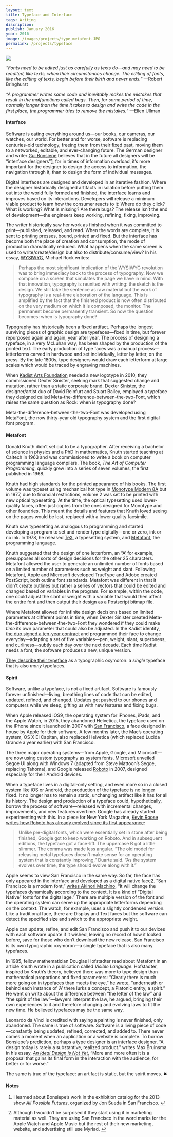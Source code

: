 ```yaml
---
layout: text
title: Typeface and Interface
tags: Writing
discription:
publish: January 2016
year: 2016
image: /images/projects/type_metafont.JPG
permalink: /projects/typeface
---
```


<img src="/images/projects/type_metafont.JPG">

<p><em>“Fonts need to be edited just as carefully as texts do—and may need to be reedited, like texts, when their circumstances change. The editing of fonts, like the editing of texts, begin before their birth and never ends.”</em> —Robert Bringhurst</p>

<p><em>“A programmer writes some code and inevitably makes the mistakes that result in the malfunctions called bugs. Then, for some period of time, normally longer than the time it takes to design and write the code in the first place, the programmer tries to remove the mistakes.”</em> —Ellen Ullman</p>


<h4>Interface</h4>
<p>Software is <a href="http://www.wsj.com/news/articles/SB10001424053111903480904576512250915629460">eating</a> everything around us—our books, our cameras, our watches, our world. For better and for worse, software is replacing centuries-old technology, freeing them from their fixed past, moving them to a networked, editable, and ever-changing future. The German designer and writer <a href="https://en.wikipedia.org/wiki/Gui_Bonsiepe">Gui Bonsiepe</a> believes that in the future all designers will be “interface designers”<a id="footnote-1-ref" class="footnote" href="#footnote-1">1</a>, for in times of information overload, it’s more important for the designer to design the access to information, the navigation through it, than to design the form of individual messages.</p>

<p>Digital interfaces are designed and developed in an iterative fashion. Where the designer historically designed artifacts in isolation before putting them out into the world fully formed and finished, the interface learns and improves based on its interactions. Developers will release a minimum viable product to learn how the consumer reacts to it: Where do they click? What is working? What is missing? Are there bugs? The release isn’t the end of development—the engineers keep working, refining, fixing, improving.</p>

<p>The writer historically saw her work as finished when it was committed to print—published, released, and read. When the words are complete, it is sent to printing presses, bound, printed and fixed. But the interface has become both the place of creation and consumption, the mode of production dramatically reduced. What happens when the same screen is used to write/create/design but also to distribute/consume/view? In his essay, <a href="http://2x4.org/ideas/26/wysiwyg/">WYSIWYG</a>, Michael Rock writes:</p>

<blockquote>
<p>Perhaps the most significant implication of the WYSIWYG revolution was to bring immediacy back to the process of typography. Now we compose on a screen that simulates the page we have in mind. With that innovation, typography is reunited with writing: the sketch is the design. We still take the sentence as raw material but the work of typography is a real-time elaboration of the language. This is amplified by the fact that the finished product is now often distributed on the very medium on which it is composed, the monitor. The permanent become permanently transient. So now the question becomes: when is typography done?</p>
</blockquote>

<p>Typography has historically been a fixed artifact. Perhaps the longest surviving pieces of graphic design are typefaces—fixed in time, but forever repurposed again and again, year after year. The process of designing a typeface, in a very McLuhan way, has been shaped by the production of the printed text. The early production of type faces was a manual process—letterforms carved in hardwood and set individually, letter by letter, on the press. By the late 1800s, type designers would draw each letterform at large scales which would be traced by engraving machines.</p>

<p>When <a href="http://www.kadist.org/en">Kadist Arts Foundation</a> needed a new logotype in 2010, they commissioned Dexter Sinister, seeking mark that suggested change and mutation, rather than a static corporate brand. Dexter Sinister, the designer/artist duo of David Reinfurt and Stuart Bailey, employed a typeface they designed called Meta-the-difference-between-the-two-Font, which raises the same question as Rock: when is typography done?</p>

<p>Meta-the-difference-between-the-two-Font was developed using MetaFont, the now thirty-year old typography system and the first digital font program.</p>

<h4>Metafont</h4>
<p>Donald Knuth didn’t set out to be a typographer. After receiving a bachelor of science in physics and a PhD in mathematics, Knuth started teaching at Caltech in 1963 and was commissioned to write a book on computer programming language compilers. The book, <em>The Art of Computer Programming</em>, quickly grew into a series of seven volumes, the first published in 1968.</p>

<p>Knuth had high standards for the printed appearance of his books. The first volume was typeset using mechanical hot type in <a href="https://www.myfonts.com/fonts/mti/monotype-modern/">Monotype Modern 8A</a> but in 1977, due to financial restrictions, volume 2 was set to be printed with new optical typesetting. At the time, the optical typesetting used lower-quality faces, often just copies from the ones designed for Monotype and other foundries. This meant the details and features that Knuth loved seeing on the pages would be lost, replaced with a lower quality facsimile.</p>

<p>Knuth saw typesetting as analogous to programming and started developing a program to set and render type digitally—one or zero, ink or no ink. In 1978, he released <a href="https://www.tug.org/whatis.html">TeX</a>, a typesetting system, and <a href="http://metafont.latex.free.fr">Metafont</a>, the programming language.</p>

<p>Knuth suggested that the design of one letterform, an “A’ for example, presupposes all sorts of design decisions for the other 25 characters. Metafont allowed the user to generate an unlimited number of fonts based on a limited number of parameters such as weight and slant. Following Metafont, Apple and Microsoft developed TrueType and Adobe created PostScript, both outline font standards. Metafont was different in that it didn’t create outlines but rather a series of vectors that could be edited and changed based on variables in the program. For example, within the code, one could adjust the slant or weight with a variable that would then affect the entire font and then output their design as a Postscript bitmap file.</p>

<p>Where Metafont allowed for infinite design decisions based on  limited parameters at different points in time, when Dexter Sinister created Meta-the-difference-between-the-two-Font they wondered if they could make <em>time</em> its own parameter that could also be adjusted. In the Kadist identity, <a href="http://www.kadist.org/en/programs/all/1467">the duo signed a ten-year contract</a> and programmed their face to change everyday—adapting a set of five variables—pen, weight, slant, superbness, and curliness—subtly each day over the next decade. Each time Kadist needs a font, the software produces a new, unique version.</p>
<p><a href="https://vimeo.com/65248695">They describe their typeface</a> as a typographic oxymoron: a <em>single</em> typeface that is also <em>many</em> typefaces.</p>

<h4>Spirit</h4>
<p>Software, unlike a typeface, is not a fixed artifact. Software is famously forever unfinished—living, breathing lines of code that can be edited, updated, refined, and changed. Updates get pushed to our phones and computers while we sleep, gifting us with new features and fixing bugs.</p>

<p>When Apple released iOS9, the operating system for iPhones, iPads, and the Apple Watch, in 2015, they abandoned Helvetica, the typeface used on the iPhone since it launched in 2007 with <a href="https://developer.apple.com/fonts/">San Francisco</a>, a face designed in house by Apple for their software. A few months later, the Mac’s operating system, OS X El Capitan, also replaced Helvetica (which replaced Lucida Grande a year earlier) with San Francisco.</p>

<p>The three major operating systems—from Apple, Google, and Microsoft—are now using custom typography as system fonts. Microsoft unveiled Segoe UI along with Windows 7 (adapted from Steve Mattoon’s Segoe, replacing Tahoma), and Google released <a href="https://www.google.com/design/spec/resources/roboto-noto-fonts.html">Roboto</a> in 2007, designed especially for their Android devices.</p>

<p>When a typeface lives in a digital-only setting, and even more so in a closed system like iOS or Android, the production of the typeface is no longer fixed. It no longer has to remain a static, unchanging artifact like it has for all its history. The design and production of a typeface could, hypothetically, borrow the process of software—released with incremental changes, improvements, and new features overtime. Google has already started experimenting with this. In a piece for New York Magazine, <a href="http://nymag.com/daily/intelligencer/2014/07/google-is-designing-the-font-of-the-future.html">Kevin Roose writes how Roboto has already evolved since its first appearance</a>:</p>

<blockquote>
<p>Unlike pre-digital fonts, which were essentially set in stone after being finished, Google got to keep working on Roboto. And in subsequent editions, the typeface got a face-lift. The uppercase B got a little slimmer. The comma was made less angular. “The old model for releasing metal typefaces doesn’t make sense for an operating system that is constantly improving,” Duarte said. “As the system evolves over time, the type should evolve along with it.”</p>
</blockquote>

<p>Apple seems to view San Francisco in the same way. So far, the face has only appeared in the interface and developed as a digital native face<a id="footnote-2-ref" class="footnote" href="#footnote-2">2</a>. ”San Francisco is a modern font,” <a href="https://medium.com/@mach/the-secret-of-san-francisco-fonts-4b5295d9a745#.frr2y72os">writes Akinori Machino</a>, “It will change the typefaces dynamically according to the context. It is a kind of “Digital Native” fonts for the digital age.” There are multiple version of the font and the operating system can serve up the appropriate letterforms depending on the context. The watch, for example, uses a slightly condensed version. Like a traditional face, there are Display and Text faces but the software can detect the specified size and switch to the appropriate weight.</p>

<p>Apple can update, refine, and edit San Francisco and push it to our devices with each software update if it wished, leaving no record of how it looked before, save for those who don’t download the new release. San Francisco is its own typographic oxymoron—a single typeface that is also many typefaces.</p>

<p>In 1985, fellow mathematician Douglas Hofstadter read about Metafont in an article Knuth wrote in a publication called <em>Visible Language</em>. Hofstadter, inspired by Knuth’s theory, believed there was more to type design than mathematical proportions and fixed parameters: “Clearly there is much more going on in typefaces than meets the eye,” <a href="https://books.google.com/books?id=o8jzWF7rD6oC&amp;pg=PA240&amp;lpg=PA240&amp;dq=douglas+hofstadter+metafont&amp;source=bl&amp;ots=jRAb-sJmjt&amp;sig=emQ6YRMHm1g7q-9epAVxFpnyxb8&amp;hl=en&amp;sa=X&amp;ved=0ahUKEwjBy9rtt5PKAhVGeT4KHXYfAZYQ6AEIIzAB#v=onepage&amp;q=douglas%20hofstadter%20metafont&amp;f=false">he wrote</a>, “underneath or behind each instance of ‘A’ there lurks a concept, a Platonic entity, a spirit.” He went on write about the difference between “the letter of the law” and “the spirit of the law”—lawyers interpret the law, he argued, bringing their own experiences to it and therefore changing and evolving laws to fit the new time. He believed typefaces may be the same way.</p>

<p>Leonardo da Vinci is credited with saying a painting is never finished, only abandoned. The same is true of software. Software is a living piece of code—constantly being updated, refined, corrected, and added to. There never comes a moment when an application or a website is complete. To borrow Bonsiepe’s prediction, perhaps a type designer is an interface designer. “A design today is rarely a substantive, realized product.” writes Max Bruinsma in his essay, <a href="http://maxbruinsma.nl/index1.html?ideal-e.html"><em>An Ideal Design is Not Yet</em></a>, “More and more often it is a proposal that gains its final form in the interaction with the audience, for better or for worse.”</p>
<p>The same is true of the typeface: an artifact is static, but the spirit moves. &#10006;</p>


<!--Footnotes -->
<div class="notes">
<h4>Notes</h4>
<ol>
<li><p id="footnote-1">I learned about Bonsiepe’s work in the exhibition catalog for the 2013 show <em>All Possible Futures</em>, organized by Jon Sueda in San Francisco. <a href="#footnote-1-ref">↩</a></p></li>

<li><p id="footnote-2">Although I wouldn’t be surprised if they start using it in marketing material as well. They are using San Francisco in the word marks for the Apple Watch and Apple Music but the rest of their new marketing, website, and advertising still use Myriad. <a href="#footnote-2-ref">↩</a></p></li>
</ol>
</div>
